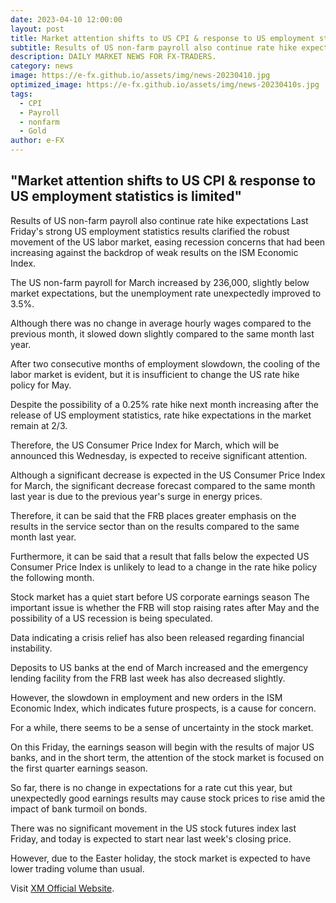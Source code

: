 ```yaml
---
date: 2023-04-10 12:00:00
layout: post
title: Market attention shifts to US CPI & response to US employment statistics is limited
subtitle: Results of US non-farm payroll also continue rate hike expectations Last Friday's strong US employment statistics results clarified the robust movement of the US labor market.
description: DAILY MARKET NEWS FOR FX-TRADERS.
category: news
image: https://e-fx.github.io/assets/img/news-20230410.jpg
optimized_image: https://e-fx.github.io/assets/img/news-20230410s.jpg
tags:
  - CPI
  - Payroll
  - nonfarm
  - Gold
author: e-FX
---
```


##  "Market attention shifts to US CPI & response to US employment statistics is limited"


Results of US non-farm payroll also continue rate hike expectations Last Friday's strong US employment statistics results clarified the robust movement of the US labor market, easing recession concerns that had been increasing against the backdrop of weak results on the ISM Economic Index.

The US non-farm payroll for March increased by 236,000, slightly below market expectations, but the unemployment rate unexpectedly improved to 3.5%.

Although there was no change in average hourly wages compared to the previous month, it slowed down slightly compared to the same month last year.

After two consecutive months of employment slowdown, the cooling of the labor market is evident, but it is insufficient to change the US rate hike policy for May.

Despite the possibility of a 0.25% rate hike next month increasing after the release of US employment statistics, rate hike expectations in the market remain at 2/3.

Therefore, the US Consumer Price Index for March, which will be announced this Wednesday, is expected to receive significant attention.

Although a significant decrease is expected in the US Consumer Price Index for March, the significant decrease forecast compared to the same month last year is due to the previous year's surge in energy prices.

Therefore, it can be said that the FRB places greater emphasis on the results in the service sector than on the results compared to the same month last year.

Furthermore, it can be said that a result that falls below the expected US Consumer Price Index is unlikely to lead to a change in the rate hike policy the following month.

Stock market has a quiet start before US corporate earnings season
The important issue is whether the FRB will stop raising rates after May and the possibility of a US recession is being speculated.

Data indicating a crisis relief has also been released regarding financial instability.

Deposits to US banks at the end of March increased and the emergency lending facility from the FRB last week has also decreased slightly.

However, the slowdown in employment and new orders in the ISM Economic Index, which indicates future prospects, is a cause for concern.

For a while, there seems to be a sense of uncertainty in the stock market.

On this Friday, the earnings season will begin with the results of major US banks, and in the short term, the attention of the stock market is focused on the first quarter earnings season.

So far, there is no change in expectations for a rate cut this year, but unexpectedly good earnings results may cause stock prices to rise amid the impact of bank turmoil on bonds.

There was no significant movement in the US stock futures index last Friday, and today is expected to start near last week's closing price.

However, due to the Easter holiday, the stock market is expected to have lower trading volume than usual.


Visit [XM Official Website](https://clicks.pipaffiliates.com/c?c=550036&l=en&p=0).